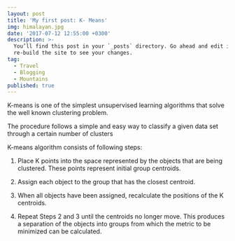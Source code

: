 ```yaml
---
layout: post
title: 'My first post: K- Means'
img: himalayan.jpg
date: '2017-07-12 12:55:00 +0300'
description: >-
  You’ll find this post in your `_posts` directory. Go ahead and edit it and
  re-build the site to see your changes.
tag:
  - Travel
  - Blogging
  - Mountains
published: true
---
```


K-means is one of the simplest unsupervised learning algorithms that solve the well known clustering problem. 

The procedure follows a simple and easy way to classify a given data set through a certain number of clusters 

K-means algorithm consists of following steps:
1) Place K points into the space represented by the objects that are being clustered. These points represent initial group centroids.

2) Assign each object to the group that has the closest centroid.

3) When all objects have been assigned, recalculate the positions of the K centroids.

4) Repeat Steps 2 and 3 until the centroids no longer move. This produces a separation of the objects into groups from which the metric to be minimized can be calculated.

